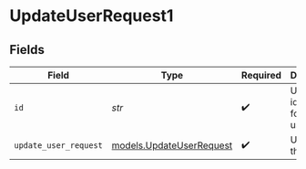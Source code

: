 # UpdateUserRequest1


## Fields

| Field                                                      | Type                                                       | Required                                                   | Description                                                |
| ---------------------------------------------------------- | ---------------------------------------------------------- | ---------------------------------------------------------- | ---------------------------------------------------------- |
| `id`                                                       | *str*                                                      | :heavy_check_mark:                                         | Unique identifier for the user.                            |
| `update_user_request`                                      | [models.UpdateUserRequest](../models/updateuserrequest.md) | :heavy_check_mark:                                         | Updates to the user.                                       |